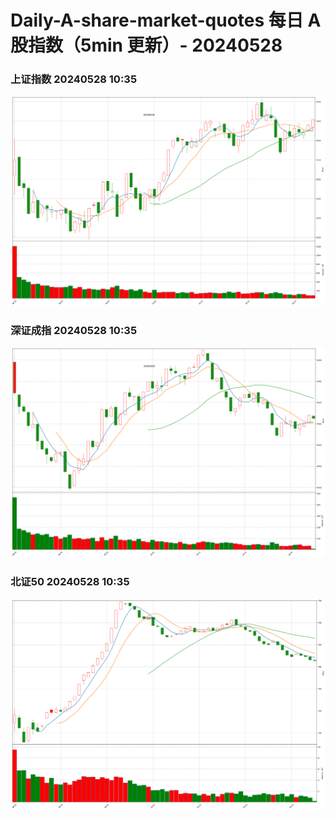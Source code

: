 
# Daily-A-share-market-quotes 每日 A 股指数（5min 更新）- 20240528

### 上证指数 20240528 10:35
![](./fig/2024/5/20240528-sh000001.png)

### 深证成指 20240528 10:35
![](./fig/2024/5/20240528-sz399001.png)

### 北证50 20240528 10:35
![](./fig/2024/5/20240528-bj899050.png)
